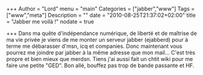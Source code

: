 +++
Author = "Lord"
menu = "main"
Categories = ["jabber","www"]
Tags = ["www","meta"]
Description = ""
date = "2010-08-25T21:37:02+02:00"
title = "Jabber me voilà !"
nodate = true

+++
Dans ma quête d'indépendance numérique, de liberté et de maîtrise de ma vie privée je viens de me monter un serveur jabber (ejabberd) pour à terme me débarasser d'msn, icq et companies. Donc maintenant vous pourrez me joindre par jabber à la même adresse que mon mail… C'est très propre et bien mieux que merdsn. Tiens j'ai aussi fait un chtit wiki pour me faire une petite "GED". Bon allé, bouffez pas trop de bande passante et HF.
